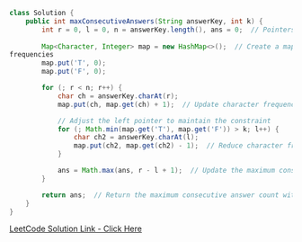 ```Java
class Solution {
    public int maxConsecutiveAnswers(String answerKey, int k) {
        int r = 0, l = 0, n = answerKey.length(), ans = 0;  // Pointers and answer variable
        
        Map<Character, Integer> map = new HashMap<>();  // Create a map to store character 
frequencies
        map.put('T', 0);
        map.put('F', 0);

        for (; r < n; r++) {
            char ch = answerKey.charAt(r);
            map.put(ch, map.get(ch) + 1);  // Update character frequency

            // Adjust the left pointer to maintain the constraint
            for (; Math.min(map.get('T'), map.get('F')) > k; l++) {
                char ch2 = answerKey.charAt(l);
                map.put(ch2, map.get(ch2) - 1);  // Reduce character frequency
            }

            ans = Math.max(ans, r - l + 1);  // Update the maximum consecutive answer count
        } 

        return ans;  // Return the maximum consecutive answer count with given constraint
    }
}
```

[LeetCode Solution Link - Click 
Here](https://leetcode.com/problems/maximize-the-confusion-of-an-exam/solutions/3923914/sliding-window-shrink-and-grow-approach-in-java/)
